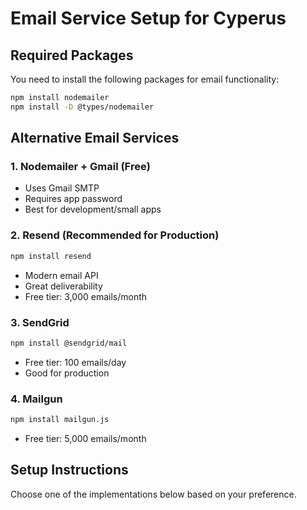 # Email Service Setup for Cyperus

## Required Packages

You need to install the following packages for email functionality:

```bash
npm install nodemailer
npm install -D @types/nodemailer
```

## Alternative Email Services

### 1. **Nodemailer + Gmail (Free)**
- Uses Gmail SMTP
- Requires app password
- Best for development/small apps

### 2. **Resend (Recommended for Production)**
```bash
npm install resend
```
- Modern email API
- Great deliverability
- Free tier: 3,000 emails/month

### 3. **SendGrid**
```bash
npm install @sendgrid/mail
```
- Free tier: 100 emails/day
- Good for production

### 4. **Mailgun**
```bash
npm install mailgun.js
```
- Free tier: 5,000 emails/month

## Setup Instructions

Choose one of the implementations below based on your preference.
